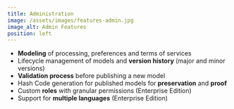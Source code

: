 ```yaml
---
title: Administration
image: /assets/images/features-admin.jpg
image_alt: Admin Features
position: left
---
```


  - **Modeling** of processing, preferences and terms of services
  - Lifecycle management of models and **version history** (major and minor versions) 
  - **Validation process** before publishing a new model
  - Hash Code generation for published models for **preservation** and **proof**
  - Custom **roles** with granular permissions (Enterprise Edition)
  - Support for **multiple languages** (Enterprise Edition)
